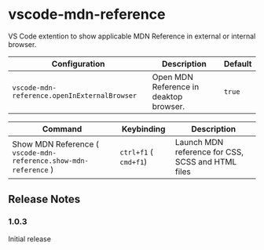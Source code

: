 # vscode-mdn-reference

VS Code extention to show applicable MDN Reference in external or internal browser.

|Configuration|Description|Default|
|-|-|-|
|`vscode-mdn-reference.openInExternalBrowser`|Open MDN Reference in deaktop browser.|`true`|

|Command|Keybinding|Description|
|-|-|-|
|Show MDN Reference ( ```vscode-mdn-reference.show-mdn-reference``` )| ```ctrl+f1``` ( ```cmd+f1```) | Launch MDN reference for CSS, SCSS and HTML files |

## Release Notes

### 1.0.3

Initial release

